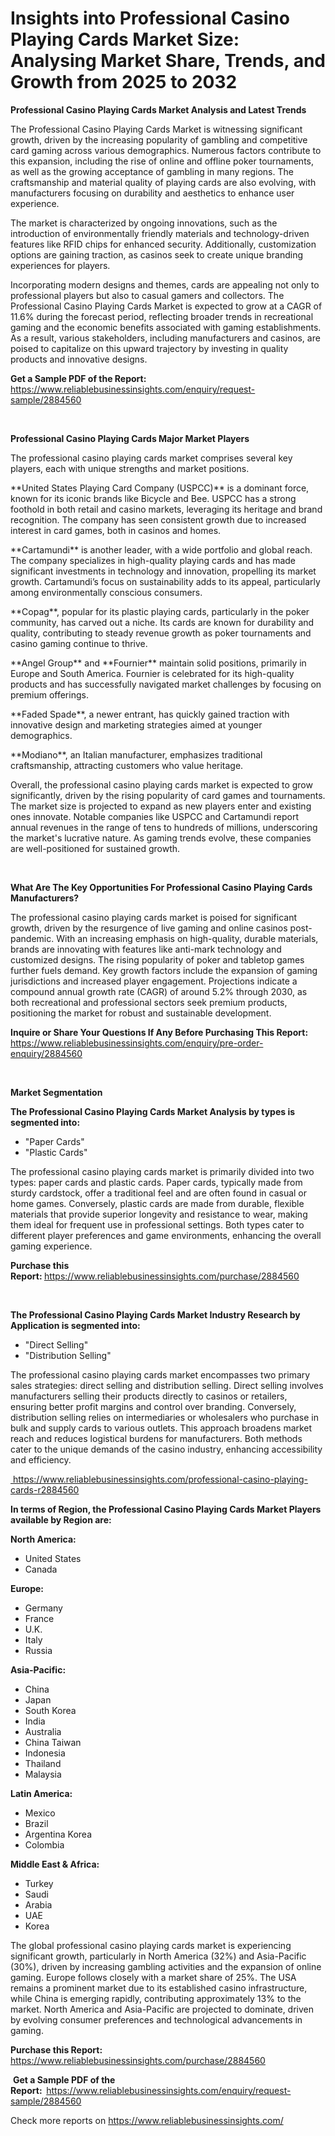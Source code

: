 <p><h1>Insights into Professional Casino Playing Cards Market Size: Analysing Market Share, Trends, and Growth from 2025 to 2032</h1></p><p><strong>Professional Casino Playing Cards Market Analysis and Latest Trends</strong></p>
<p><p>The Professional Casino Playing Cards Market is witnessing significant growth, driven by the increasing popularity of gambling and competitive card gaming across various demographics. Numerous factors contribute to this expansion, including the rise of online and offline poker tournaments, as well as the growing acceptance of gambling in many regions. The craftsmanship and material quality of playing cards are also evolving, with manufacturers focusing on durability and aesthetics to enhance user experience.</p><p>The market is characterized by ongoing innovations, such as the introduction of environmentally friendly materials and technology-driven features like RFID chips for enhanced security. Additionally, customization options are gaining traction, as casinos seek to create unique branding experiences for players. </p><p>Incorporating modern designs and themes, cards are appealing not only to professional players but also to casual gamers and collectors. The Professional Casino Playing Cards Market is expected to grow at a CAGR of 11.6% during the forecast period, reflecting broader trends in recreational gaming and the economic benefits associated with gaming establishments. As a result, various stakeholders, including manufacturers and casinos, are poised to capitalize on this upward trajectory by investing in quality products and innovative designs.</p></p>
<p><strong>Get a Sample PDF of the Report:&nbsp;</strong> <a href="https://www.reliablebusinessinsights.com/enquiry/request-sample/2884560?utm_campaign=3000&utm_medium=2&utm_source=Github&utm_content=ia&utm_term=13032025&utm_id=professional-casino-playing-cards">https://www.reliablebusinessinsights.com/enquiry/request-sample/2884560</a></p>
<p>&nbsp;</p>
<p><strong>Professional Casino Playing Cards Major Market Players</strong></p>
<p><p>The professional casino playing cards market comprises several key players, each with unique strengths and market positions. </p><p>**United States Playing Card Company (USPCC)** is a dominant force, known for its iconic brands like Bicycle and Bee. USPCC has a strong foothold in both retail and casino markets, leveraging its heritage and brand recognition. The company has seen consistent growth due to increased interest in card games, both in casinos and homes.</p><p>**Cartamundi** is another leader, with a wide portfolio and global reach. The company specializes in high-quality playing cards and has made significant investments in technology and innovation, propelling its market growth. Cartamundi’s focus on sustainability adds to its appeal, particularly among environmentally conscious consumers.</p><p>**Copag**, popular for its plastic playing cards, particularly in the poker community, has carved out a niche. Its cards are known for durability and quality, contributing to steady revenue growth as poker tournaments and casino gaming continue to thrive.</p><p>**Angel Group** and **Fournier** maintain solid positions, primarily in Europe and South America. Fournier is celebrated for its high-quality products and has successfully navigated market challenges by focusing on premium offerings. </p><p>**Faded Spade**, a newer entrant, has quickly gained traction with innovative design and marketing strategies aimed at younger demographics. </p><p>**Modiano**, an Italian manufacturer, emphasizes traditional craftsmanship, attracting customers who value heritage.</p><p>Overall, the professional casino playing cards market is expected to grow significantly, driven by the rising popularity of card games and tournaments. The market size is projected to expand as new players enter and existing ones innovate. Notable companies like USPCC and Cartamundi report annual revenues in the range of tens to hundreds of millions, underscoring the market's lucrative nature. As gaming trends evolve, these companies are well-positioned for sustained growth.</p></p>
<p>&nbsp;</p>
<p><strong>What Are The Key Opportunities For Professional Casino Playing Cards Manufacturers?</strong></p>
<p><p>The professional casino playing cards market is poised for significant growth, driven by the resurgence of live gaming and online casinos post-pandemic. With an increasing emphasis on high-quality, durable materials, brands are innovating with features like anti-mark technology and customized designs. The rising popularity of poker and tabletop games further fuels demand. Key growth factors include the expansion of gaming jurisdictions and increased player engagement. Projections indicate a compound annual growth rate (CAGR) of around 5.2% through 2030, as both recreational and professional sectors seek premium products, positioning the market for robust and sustainable development.</p></p>
<p><strong>Inquire or Share Your Questions If Any Before Purchasing This Report:</strong> <a href="https://www.reliablebusinessinsights.com/enquiry/pre-order-enquiry/2884560?utm_campaign=3000&utm_medium=2&utm_source=Github&utm_content=ia&utm_term=13032025&utm_id=professional-casino-playing-cards">https://www.reliablebusinessinsights.com/enquiry/pre-order-enquiry/2884560</a></p>
<p>&nbsp;</p>
<p><strong>Market Segmentation</strong></p>
<p><strong>The Professional Casino Playing Cards Market Analysis by types is segmented into:</strong></p>
<p><ul><li>"Paper Cards"</li><li>"Plastic Cards"</li></ul></p>
<p><p>The professional casino playing cards market is primarily divided into two types: paper cards and plastic cards. Paper cards, typically made from sturdy cardstock, offer a traditional feel and are often found in casual or home games. Conversely, plastic cards are made from durable, flexible materials that provide superior longevity and resistance to wear, making them ideal for frequent use in professional settings. Both types cater to different player preferences and game environments, enhancing the overall gaming experience.</p></p>
<p><strong>Purchase this Report:&nbsp;</strong><a href="https://www.reliablebusinessinsights.com/purchase/2884560?utm_campaign=3000&utm_medium=2&utm_source=Github&utm_content=ia&utm_term=13032025&utm_id=professional-casino-playing-cards">https://www.reliablebusinessinsights.com/purchase/2884560</a></p>
<p>&nbsp;</p>
<p><strong>The Professional Casino Playing Cards Market Industry Research by Application is segmented into:</strong></p>
<p><ul><li>"Direct Selling"</li><li>"Distribution Selling"</li></ul></p>
<p><p>The professional casino playing cards market encompasses two primary sales strategies: direct selling and distribution selling. Direct selling involves manufacturers selling their products directly to casinos or retailers, ensuring better profit margins and control over branding. Conversely, distribution selling relies on intermediaries or wholesalers who purchase in bulk and supply cards to various outlets. This approach broadens market reach and reduces logistical burdens for manufacturers. Both methods cater to the unique demands of the casino industry, enhancing accessibility and efficiency.</p></p>
<p><a href="https://www.reliablebusinessinsights.com/professional-casino-playing-cards-r2884560?utm_campaign=3000&utm_medium=2&utm_source=Github&utm_content=ia&utm_term=13032025&utm_id=professional-casino-playing-cards">&nbsp;https://www.reliablebusinessinsights.com/professional-casino-playing-cards-r2884560</a></p>
<p><strong>In terms of Region, the Professional Casino Playing Cards Market Players available by Region are:</strong></p>
<p>
    <p> <strong> North America: </strong>
        <ul>
            <li>United States</li>
            <li>Canada</li>
        </ul>
        </p> 
    <p> <strong> Europe: </strong>
        <ul>
            <li>Germany</li>
            <li>France</li>
            <li>U.K.</li>
            <li>Italy</li>
            <li>Russia</li>
        </ul>
        </p> 
    <p> <strong> Asia-Pacific: </strong>
        <ul>
            <li>China</li>
            <li>Japan</li>
            <li>South Korea</li>
            <li>India</li>
            <li>Australia</li>
            <li>China Taiwan</li>
            <li>Indonesia</li>
            <li>Thailand</li>
            <li>Malaysia</li>
        </ul>
        </p> 
    <p> <strong> Latin America: </strong>
        <ul>
            <li>Mexico</li>
            <li>Brazil</li>
            <li>Argentina Korea</li>
            <li>Colombia</li>
        </ul>
        </p> 
    <p> <strong> Middle East & Africa: </strong>
        <ul>
            <li>Turkey</li>
            <li>Saudi</li>
            <li>Arabia</li>
            <li>UAE</li>
            <li>Korea</li>
        </ul>
    </p>
    </p>
<p><p>The global professional casino playing cards market is experiencing significant growth, particularly in North America (32%) and Asia-Pacific (30%), driven by increasing gambling activities and the expansion of online gaming. Europe follows closely with a market share of 25%. The USA remains a prominent market due to its established casino infrastructure, while China is emerging rapidly, contributing approximately 13% to the market. North America and Asia-Pacific are projected to dominate, driven by evolving consumer preferences and technological advancements in gaming.</p></p>
<p><strong>Purchase this Report: </strong><a href="https://www.reliablebusinessinsights.com/purchase/2884560?utm_campaign=3000&utm_medium=2&utm_source=Github&utm_content=ia&utm_term=13032025&utm_id=professional-casino-playing-cards">https://www.reliablebusinessinsights.com/purchase/2884560</a></p>
<p>&nbsp;<strong>Get a Sample PDF of the Report:&nbsp;&nbsp;</strong><a href="https://www.reliablebusinessinsights.com/enquiry/request-sample/2884560?utm_campaign=3000&utm_medium=2&utm_source=Github&utm_content=ia&utm_term=13032025&utm_id=professional-casino-playing-cards">https://www.reliablebusinessinsights.com/enquiry/request-sample/2884560</a></p>
<p><strong></strong></p>
<p>Check more reports on <a href="https://www.reliablebusinessinsights.com/?utm_campaign=3000&utm_medium=2&utm_source=Github&utm_content=ia&utm_term=13032025&utm_id=professional-casino-playing-cards">https://www.reliablebusinessinsights.com/</a></p>